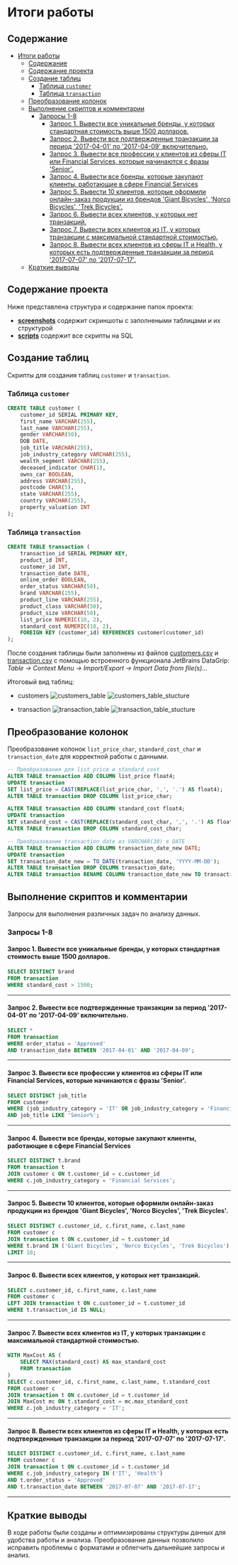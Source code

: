 
# Итоги работы

## Содержание
- [Итоги работы](#итоги-работы)
  - [Содержание](#содержание)
  - [Содержание проекта](#содержание-проекта)
  - [Создание таблиц](#создание-таблиц)
    - [Таблица `customer`](#таблица-customer)
    - [Таблица `transaction`](#таблица-transaction)
  - [Преобразование колонок](#преобразование-колонок)
  - [Выполнение скриптов и комментарии](#выполнение-скриптов-и-комментарии)
    - [Запросы 1-8](#запросы-1-8)
      - [Запрос 1. Вывести все уникальные бренды, у которых стандартная стоимость выше 1500 долларов.](#запрос-1-вывести-все-уникальные-бренды-у-которых-стандартная-стоимость-выше-1500-долларов)
      - [Запрос 2. Вывести все подтвержденные транзакции за период '2017-04-01' по '2017-04-09' включительно.](#запрос-2-вывести-все-подтвержденные-транзакции-за-период-2017-04-01-по-2017-04-09-включительно)
      - [Запрос 3. Вывести все профессии у клиентов из сферы IT или Financial Services, которые начинаются с фразы 'Senior'.](#запрос-3-вывести-все-профессии-у-клиентов-из-сферы-it-или-financial-services-которые-начинаются-с-фразы-senior)
      - [Запрос 4. Вывести все бренды, которые закупают клиенты, работающие в сфере Financial Services](#запрос-4-вывести-все-бренды-которые-закупают-клиенты-работающие-в-сфере-financial-services)
      - [Запрос 5. Вывести 10 клиентов, которые оформили онлайн-заказ продукции из брендов 'Giant Bicycles', 'Norco Bicycles', 'Trek Bicycles'.](#запрос-5-вывести-10-клиентов-которые-оформили-онлайн-заказ-продукции-из-брендов-giant-bicycles-norco-bicycles-trek-bicycles)
      - [Запрос 6. Вывести всех клиентов, у которых нет транзакций.](#запрос-6-вывести-всех-клиентов-у-которых-нет-транзакций)
      - [Запрос 7. Вывести всех клиентов из IT, у которых транзакции с максимальной стандартной стоимостью.](#запрос-7-вывести-всех-клиентов-из-it-у-которых-транзакции-с-максимальной-стандартной-стоимостью)
      - [Запрос 8. Вывести всех клиентов из сферы IT и Health, у которых есть подтвержденные транзакции за период '2017-07-07' по '2017-07-17'.](#запрос-8-вывести-всех-клиентов-из-сферы-it-и-health-у-которых-есть-подтвержденные-транзакции-за-период-2017-07-07-по-2017-07-17)
  - [Краткие выводы](#краткие-выводы)

## Содержание проекта
Ниже представлена структура и содержание папок проекта:
- [**screenshots**](https://github.com/Kontrosha/sf_data_science/tree/main/data_bases/HW2/screenshots) содержит скриншоты с заполнеными таблицами и их структурой
- [**scripts**](https://github.com/Kontrosha/sf_data_science/tree/main/data_bases/HW2/sripts) содержит все скрипты на SQL

## Создание таблиц
Скрипты для создания таблиц `customer` и `transaction`.

### Таблица `customer`
```sql
CREATE TABLE customer (
    customer_id SERIAL PRIMARY KEY,
    first_name VARCHAR(255),
    last_name VARCHAR(255),
    gender VARCHAR(50),
    DOB DATE,
    job_title VARCHAR(255),
    job_industry_category VARCHAR(255),
    wealth_segment VARCHAR(255),
    deceased_indicator CHAR(1),
    owns_car BOOLEAN,
    address VARCHAR(255),
    postcode CHAR(5),
    state VARCHAR(255),
    country VARCHAR(255),
    property_valuation INT
);
```


### Таблица `transaction`
```sql
CREATE TABLE transaction (
    transaction_id SERIAL PRIMARY KEY,
    product_id INT,
    customer_id INT,
    transaction_date DATE,
    online_order BOOLEAN,
    order_status VARCHAR(50),
    brand VARCHAR(255),
    product_line VARCHAR(255),
    product_class VARCHAR(50),
    product_size VARCHAR(50),
    list_price NUMERIC(10, 2),
    standard_cost NUMERIC(10, 2),
    FOREIGN KEY (customer_id) REFERENCES customer(customer_id)
);
```
После создания таблицы были заполнены из файлов [customers.csv](https://github.com/Kontrosha/sf_data_science/blob/main/data_bases/HW2/customer.csv) и [transaction.csv](https://github.com/Kontrosha/sf_data_science/blob/main/data_bases/HW2/transaction.csv) с помощью встроенного функционала JetBrains DataGrip: *Table -> Context Menu -> Import/Export -> Import Data from file(s)...*

Итоговый вид таблиц:
- customers
  ![customers_table](https://github.com/Kontrosha/sf_data_science/blob/main/data_bases/HW2/screenshots/table_customers.png)
  ![customers_table_stucture](https://github.com/Kontrosha/sf_data_science/blob/main/data_bases/HW2/screenshots/table_customers_structure.png)
  
- transaction
  ![transaction_table](https://github.com/Kontrosha/sf_data_science/blob/main/data_bases/HW2/screenshots/table_transaction.png)
  ![transaction_table_stucture](https://github.com/Kontrosha/sf_data_science/blob/main/data_bases/HW2/screenshots/table_transaction_stucture.png)

## Преобразование колонок
Преобразование колонок `list_price_char`, `standard_cost_char` и `transaction_date` для корректной работы с данными.

```sql
-- Преобразования для list_price и standard_cost
ALTER TABLE transaction ADD COLUMN list_price float4;
UPDATE transaction
SET list_price = CAST(REPLACE(list_price_char, ',', '.') AS float4);
ALTER TABLE transaction DROP COLUMN list_price_char;

ALTER TABLE transaction ADD COLUMN standard_cost float4;
UPDATE transaction
SET standard_cost = CAST(REPLACE(standard_cost_char, ',', '.') AS float4);
ALTER TABLE transaction DROP COLUMN standard_cost_char;

-- Преобразование transaction_date из VARCHAR(30) в DATE
ALTER TABLE transaction ADD COLUMN transaction_date_new DATE;
UPDATE transaction
SET transaction_date_new = TO_DATE(transaction_date, 'YYYY-MM-DD');
ALTER TABLE transaction DROP COLUMN transaction_date;
ALTER TABLE transaction RENAME COLUMN transaction_date_new TO transaction_date;
```

## Выполнение скриптов и комментарии
Запросы для выполнения различных задач по анализу данных.

### Запросы 1-8
#### Запрос 1. Вывести все уникальные бренды, у которых стандартная стоимость выше 1500 долларов.
``` sql
SELECT DISTINCT brand
FROM transaction
WHERE standard_cost > 1500;
```
---
#### Запрос 2. Вывести все подтвержденные транзакции за период '2017-04-01' по '2017-04-09' включительно.
``` sql
SELECT *
FROM transaction
WHERE order_status = 'Approved'
AND transaction_date BETWEEN '2017-04-01' AND '2017-04-09';
```
---
#### Запрос 3. Вывести все профессии у клиентов из сферы IT или Financial Services, которые начинаются с фразы 'Senior'.
``` sql
SELECT DISTINCT job_title
FROM customer
WHERE (job_industry_category = 'IT' OR job_industry_category = 'Financial Services')
AND job_title LIKE 'Senior%';
```
---

#### Запрос 4. Вывести все бренды, которые закупают клиенты, работающие в сфере Financial Services
``` sql
SELECT DISTINCT t.brand
FROM transaction t
JOIN customer c ON t.customer_id = c.customer_id
WHERE c.job_industry_category = 'Financial Services';
```
---
#### Запрос 5. Вывести 10 клиентов, которые оформили онлайн-заказ продукции из брендов 'Giant Bicycles', 'Norco Bicycles', 'Trek Bicycles'.
``` sql
SELECT DISTINCT c.customer_id, c.first_name, c.last_name
FROM customer c
JOIN transaction t ON c.customer_id = t.customer_id
WHERE t.brand IN ('Giant Bicycles', 'Norco Bicycles', 'Trek Bicycles') AND t.online_order = 'True'
LIMIT 10;
```
---
#### Запрос 6. Вывести всех клиентов, у которых нет транзакций.
``` sql
SELECT c.customer_id, c.first_name, c.last_name
FROM customer c
LEFT JOIN transaction t ON c.customer_id = t.customer_id
WHERE t.transaction_id IS NULL;
```
---
#### Запрос 7. Вывести всех клиентов из IT, у которых транзакции с максимальной стандартной стоимостью.
``` sql
WITH MaxCost AS (
    SELECT MAX(standard_cost) AS max_standard_cost
    FROM transaction
)
SELECT c.customer_id, c.first_name, c.last_name, t.standard_cost
FROM customer c
JOIN transaction t ON c.customer_id = t.customer_id
JOIN MaxCost mc ON t.standard_cost = mc.max_standard_cost
WHERE c.job_industry_category = 'IT';
```
---
#### Запрос 8. Вывести всех клиентов из сферы IT и Health, у которых есть подтвержденные транзакции за период '2017-07-07' по '2017-07-17'.
``` sql
SELECT DISTINCT c.customer_id, c.first_name, c.last_name
FROM customer c
JOIN transaction t ON c.customer_id = t.customer_id
WHERE c.job_industry_category IN ('IT', 'Health')
AND t.order_status = 'Approved'
AND t.transaction_date BETWEEN '2017-07-07' AND '2017-07-17';
```
---


## Краткие выводы
В ходе работы были созданы и оптимизированы структуры данных для удобства работы и анализа. Преобразование данных позволило исправить проблемы с форматами и облегчить дальнейшие запросы и анализ.
